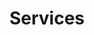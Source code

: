 ---
title: "Services"
layout: "services"
draft: false

# services
servicies:   
  enable: true
  block:
  - subtitle: "Who are we?"
    title: "Import - Export &#128062;"
    description: "Moving overseas is no reason to give up your loyal companion, your pet is more than happy to live anywhere as long as you are there. Whether you’re relocating or on vacation, when traveling with your pet to another country, you must fulfill specific requirements determined by each country which can change frequently. Pets to home will take care of the whole process: import documents, export documents, flight booking, air crate preparation, pick up and delivery, customs clearance, and more."
    image: "images/import-export.png"

  - subtitle: "What we do"
    title: "Veterinary services &#128062;"
    description: "We arrange the preparation of your pet to travel overseas, allowing you to take them almost anywhere in the world. We offer all the necessary veterinary services such as microchips, deworming, blood tests, specialized vaccinations (e.g., Rabies), final export health checks and the correct medical certificates required for travel."
    image: "images/Veterinary-services.png"

  - subtitle: "What we value 1" 
    title: "Pickup and delivery &#128062;"
    description: "We will pick up your pet from your home, hotel, etc., and deliver them to the airline. After the pet has reached its destination, we take them home once the import procedure is completed. Relax!, we know how dogs, cats, and every pet in between can develop a bond with your family, so we treat every pet as if they were our own."
    image: "images/pick-and-deliver.png"
  
  - subtitle: "What we value 2" 
    title: "Pet nanny &#128062;"
    description: "Pets to home can escort your four-legged friend from pick-up to personally deliver her at the door of her new home. Depending on breed and size, they can travel in the airplane cabin, and we’ll provide food, water, and cleaning throughout their journey. Please note that this is limited to cats and dogs that meet the size, age, and destination requirements."
    image: "images/pet-nanny.png"

  - subtitle: "What we value 3" 
    title: "Sale of crates and accessories &#128062;"
    description: "We provide airline-approved crates of all sizes. Consider that your pet's size dictates the crate size: in general, no part of your pet should be taller or longer than his crate when standing outside of it, and it should have enough space for him to stand up, turn around and stretch comfortably. Proper crate size is crucial as the airline charges according to the volume of the travel crate. In addition, we offer travel accessories such as food plates and water bottles."
    image: "images/crate.png"

  - subtitle: "What we value 3" 
    title: "Pets Hotel &#128062;"
    description: "If you need it, Pets to home will take care of your pet before the trip or when arriving in the country, offering a broad and safe lodging service that carefully meets your faithful companion's needs."
    image: "images/Pets-hotel.png"

---